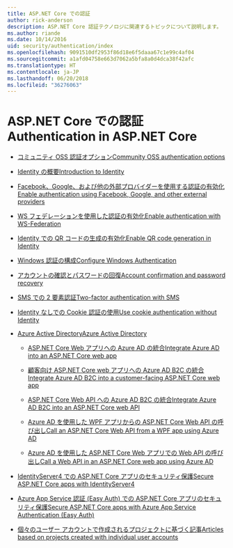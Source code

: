 ```yaml
---
title: ASP.NET Core での認証
author: rick-anderson
description: ASP.NET Core 認証テクノロジに関連するトピックについて説明します。
ms.author: riande
ms.date: 10/14/2016
uid: security/authentication/index
ms.openlocfilehash: 9091510df2953f86d18e6f5daaa67c1e99c4af04
ms.sourcegitcommit: a1afd04758e663d7062a5bfa8a0d4dca38f42afc
ms.translationtype: HT
ms.contentlocale: ja-JP
ms.lasthandoff: 06/20/2018
ms.locfileid: "36276063"
---
```

# <a name="authentication-in-aspnet-core"></a><span data-ttu-id="bd11b-103">ASP.NET Core での認証</span><span class="sxs-lookup"><span data-stu-id="bd11b-103">Authentication in ASP.NET Core</span></span>

* [<span data-ttu-id="bd11b-104">コミュニティ OSS 認証オプション</span><span class="sxs-lookup"><span data-stu-id="bd11b-104">Community OSS authentication options</span></span>](xref:security/authentication/community)

* [<span data-ttu-id="bd11b-105">Identity の概要</span><span class="sxs-lookup"><span data-stu-id="bd11b-105">Introduction to Identity</span></span>](xref:security/authentication/identity)

* [<span data-ttu-id="bd11b-106">Facebook、Google、および他の外部プロバイダーを使用する認証の有効化</span><span class="sxs-lookup"><span data-stu-id="bd11b-106">Enable authentication using Facebook, Google, and other external providers</span></span>](xref:security/authentication/social/index)

* [<span data-ttu-id="bd11b-107">WS フェデレーションを使用した認証の有効化</span><span class="sxs-lookup"><span data-stu-id="bd11b-107">Enable authentication with WS-Federation</span></span>](xref:security/authentication/ws-federation)

* [<span data-ttu-id="bd11b-108">Identity での QR コードの生成の有効化</span><span class="sxs-lookup"><span data-stu-id="bd11b-108">Enable QR code generation in Identity</span></span>](xref:security/authentication/identity-enable-qrcodes)

* [<span data-ttu-id="bd11b-109">Windows 認証の構成</span><span class="sxs-lookup"><span data-stu-id="bd11b-109">Configure Windows Authentication</span></span>](xref:security/authentication/windowsauth)

* [<span data-ttu-id="bd11b-110">アカウントの確認とパスワードの回復</span><span class="sxs-lookup"><span data-stu-id="bd11b-110">Account confirmation and password recovery</span></span>](xref:security/authentication/accconfirm)

* [<span data-ttu-id="bd11b-111">SMS での 2 要素認証</span><span class="sxs-lookup"><span data-stu-id="bd11b-111">Two-factor authentication with SMS</span></span>](xref:security/authentication/2fa)

* [<span data-ttu-id="bd11b-112">Identity なしでの Cookie 認証の使用</span><span class="sxs-lookup"><span data-stu-id="bd11b-112">Use cookie authentication without Identity</span></span>](xref:security/authentication/cookie)

* [<span data-ttu-id="bd11b-113">Azure Active Directory</span><span class="sxs-lookup"><span data-stu-id="bd11b-113">Azure Active Directory</span></span>](xref:security/authentication/azure-active-directory/index)

  * [<span data-ttu-id="bd11b-114">ASP.NET Core Web アプリへの Azure AD の統合</span><span class="sxs-lookup"><span data-stu-id="bd11b-114">Integrate Azure AD into an ASP.NET Core web app</span></span>](https://azure.microsoft.com/documentation/samples/active-directory-dotnet-webapp-openidconnect-aspnetcore/)

  * [<span data-ttu-id="bd11b-115">顧客向け ASP.NET Core web アプリへの Azure AD B2C の統合</span><span class="sxs-lookup"><span data-stu-id="bd11b-115">Integrate Azure AD B2C into a customer-facing ASP.NET Core web app</span></span>](xref:security/authentication/azure-ad-b2c)

  * [<span data-ttu-id="bd11b-116">ASP.NET Core Web API への Azure AD B2C の統合</span><span class="sxs-lookup"><span data-stu-id="bd11b-116">Integrate Azure AD B2C into an ASP.NET Core web API</span></span>](xref:security/authentication/azure-ad-b2c-webapi)

  * [<span data-ttu-id="bd11b-117">Azure AD を使用した WPF アプリからの ASP.NET Core Web API の呼び出し</span><span class="sxs-lookup"><span data-stu-id="bd11b-117">Call an ASP.NET Core Web API from a WPF app using Azure AD</span></span>](https://azure.microsoft.com/documentation/samples/active-directory-dotnet-native-aspnetcore/)

  * [<span data-ttu-id="bd11b-118">Azure AD を使用した ASP.NET Core Web アプリでの Web API の呼び出し</span><span class="sxs-lookup"><span data-stu-id="bd11b-118">Call a Web API in an ASP.NET Core web app using Azure AD</span></span>](https://azure.microsoft.com/documentation/samples/active-directory-dotnet-webapp-webapi-openidconnect-aspnetcore/)

* [<span data-ttu-id="bd11b-119">IdentityServer4 での ASP.NET Core アプリのセキュリティ保護</span><span class="sxs-lookup"><span data-stu-id="bd11b-119">Secure ASP.NET Core apps with IdentityServer4</span></span>](http://docs.identityserver.io/en/release/)

* [<span data-ttu-id="bd11b-120">Azure App Service 認証 (Easy Auth) での ASP.NET Core アプリのセキュリティ保護</span><span class="sxs-lookup"><span data-stu-id="bd11b-120">Secure ASP.NET Core apps with Azure App Service Authentication (Easy Auth)</span></span>](/azure/app-service/app-service-authentication-overview)

* [<span data-ttu-id="bd11b-121">個々のユーザー アカウントで作成されるプロジェクトに基づく記事</span><span class="sxs-lookup"><span data-stu-id="bd11b-121">Articles based on projects created with individual user accounts</span></span>](xref:security/authentication/individual)
